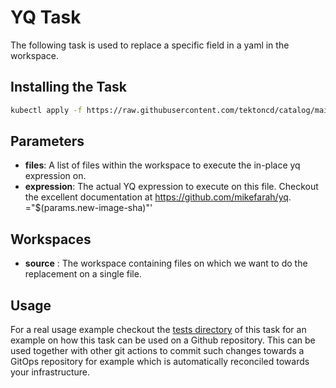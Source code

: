 # YQ Task

The following task is used to replace a specific field in a yaml in the workspace.

## Installing the Task

```bash
kubectl apply -f https://raw.githubusercontent.com/tektoncd/catalog/main/task/yq/0.2/yq.yaml
```

## Parameters

- **files**: A list of files within the workspace to execute the in-place yq expression on.
- **expression**: The actual YQ expression to execute on this file. Checkout the excellent documentation at https://github.com/mikefarah/yq.
="$(params.new-image-sha)"'

## Workspaces

- **source** : The workspace containing files on which we want to do the replacement on a single file.

## Usage

For a real usage example checkout the [tests directory](https://github.com/tektoncd/catalog/tree/main/task/yq/0.2/tests) of this task for an example on how this task can be used on a Github repository. This can be used together with other git actions to commit such changes towards a GitOps repository for example which is automatically reconciled towards your infrastructure.